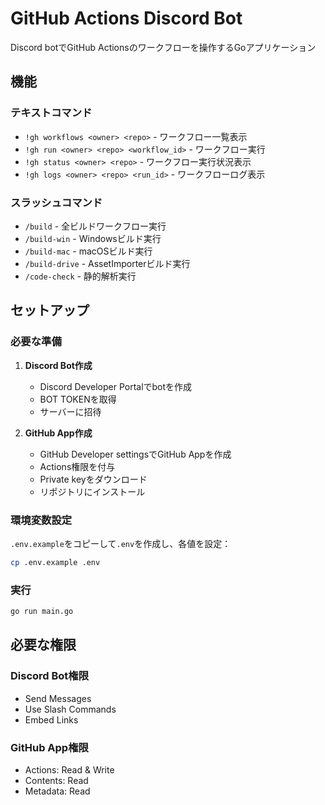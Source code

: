 # GitHub Actions Discord Bot

Discord botでGitHub Actionsのワークフローを操作するGoアプリケーション

## 機能

### テキストコマンド
- `!gh workflows <owner> <repo>` - ワークフロー一覧表示
- `!gh run <owner> <repo> <workflow_id>` - ワークフロー実行
- `!gh status <owner> <repo>` - ワークフロー実行状況表示
- `!gh logs <owner> <repo> <run_id>` - ワークフローログ表示

### スラッシュコマンド
- `/build` - 全ビルドワークフロー実行
- `/build-win` - Windowsビルド実行
- `/build-mac` - macOSビルド実行
- `/build-drive` - AssetImporterビルド実行
- `/code-check` - 静的解析実行

## セットアップ

### 必要な準備

1. **Discord Bot作成**
   - Discord Developer Portalでbotを作成
   - BOT TOKENを取得
   - サーバーに招待

2. **GitHub App作成**
   - GitHub Developer settingsでGitHub Appを作成
   - Actions権限を付与
   - Private keyをダウンロード
   - リポジトリにインストール

### 環境変数設定

`.env.example`をコピーして`.env`を作成し、各値を設定：

```bash
cp .env.example .env
```

### 実行

```bash
go run main.go
```

## 必要な権限

### Discord Bot権限
- Send Messages
- Use Slash Commands
- Embed Links

### GitHub App権限
- Actions: Read & Write
- Contents: Read
- Metadata: Read